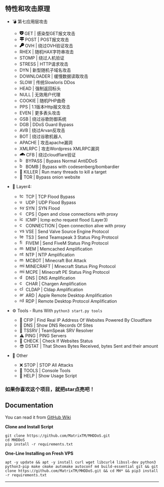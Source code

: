 
## 特性和攻击原理

 * 💣 第七应用层攻击
   * <svg xmlns="http://www.w3.org/2000/svg" height="1em" viewBox="0 0 448 512"><path d="M407.6 64h-367C18.5 64 0 82.5 0 104.6v135.2C0 364.5 99.7 464 224.2 464c124 0 223.8-99.5 223.8-224.2V104.6c0-22.4-17.7-40.6-40.4-40.6zm-162 268.5c-12.4 11.8-31.4 11.1-42.4 0C89.5 223.6 88.3 227.4 88.3 209.3c0-16.9 13.8-30.7 30.7-30.7 17 0 16.1 3.8 105.2 89.3 90.6-86.9 88.6-89.3 105.5-89.3 16.9 0 30.7 13.8 30.7 30.7 0 17.8-2.9 15.7-114.8 123.2z"/></svg> GET | 感染型GET报文攻击
   * <svg xmlns="http://www.w3.org/2000/svg" height="1em" viewBox="0 0 512 512"><path d="M224 32H64C46.3 32 32 46.3 32 64v64c0 17.7 14.3 32 32 32H441.4c4.2 0 8.3-1.7 11.3-4.7l48-48c6.2-6.2 6.2-16.4 0-22.6l-48-48c-3-3-7.1-4.7-11.3-4.7H288c0-17.7-14.3-32-32-32s-32 14.3-32 32zM480 256c0-17.7-14.3-32-32-32H288V192H224v32H70.6c-4.2 0-8.3 1.7-11.3 4.7l-48 48c-6.2 6.2-6.2 16.4 0 22.6l48 48c3 3 7.1 4.7 11.3 4.7H448c17.7 0 32-14.3 32-32V256zM288 480V384H224v96c0 17.7 14.3 32 32 32s32-14.3 32-32z"/></svg> POST | POST报文攻击
   * <svg xmlns="http://www.w3.org/2000/svg" height="1em" viewBox="0 0 512 512"><path d="M336 352c97.2 0 176-78.8 176-176S433.2 0 336 0S160 78.8 160 176c0 18.7 2.9 36.8 8.3 53.7L7 391c-4.5 4.5-7 10.6-7 17v80c0 13.3 10.7 24 24 24h80c13.3 0 24-10.7 24-24V448h40c13.3 0 24-10.7 24-24V384h40c6.4 0 12.5-2.5 17-7l33.3-33.3c16.9 5.4 35 8.3 53.7 8.3zM376 96a40 40 0 1 1 0 80 40 40 0 1 1 0-80z"/></svg> OVH | 绕过OVH验证攻击
   * RHEX | 随机HAX字符串攻击
   * STOMP | 绕过人机验证
   * STRESS | HTTP请求攻击 
   * DYN | 新型随机子域名攻击
   * DOWNLOADER | 缓慢数据读取攻击
   * SLOW | 传统Slowloris DDos
   * HEAD | 强制返回标头
   * NULL | 无效用户代理
   * COOKIE | 随机PHP曲奇
   * PPS |  1.1版本Http报文攻击
   * EVEN | 更多表头攻击
   * GSB | 绕过谷歌防御系统
   * DGB | DDoS Guard Bypass
   * AVB | 绕过Arvan反攻击
   * BOT | 绕过谷歌机器人
   * APACHE | 攻击apache漏洞
   * XMLRPC | 攻击Wordpress XMLRPC漏洞
   * <svg xmlns="http://www.w3.org/2000/svg" height="1em" viewBox="0 0 640 512"><path d="M407.906,319.913l-230.8-2.928a4.58,4.58,0,0,1-3.632-1.926,4.648,4.648,0,0,1-.494-4.147,6.143,6.143,0,0,1,5.361-4.076L411.281,303.9c27.631-1.26,57.546-23.574,68.022-50.784l13.286-34.542a7.944,7.944,0,0,0,.524-2.936,7.735,7.735,0,0,0-.164-1.631A151.91,151.91,0,0,0,201.257,198.4,68.12,68.12,0,0,0,94.2,269.59C41.924,271.106,0,313.728,0,366.12a96.054,96.054,0,0,0,1.029,13.958,4.508,4.508,0,0,0,4.445,3.871l426.1.051c.043,0,.08-.019.122-.02a5.606,5.606,0,0,0,5.271-4l3.273-11.265c3.9-13.4,2.448-25.8-4.1-34.9C430.124,325.423,420.09,320.487,407.906,319.913ZM513.856,221.1c-2.141,0-4.271.062-6.391.164a3.771,3.771,0,0,0-3.324,2.653l-9.077,31.193c-3.9,13.4-2.449,25.786,4.1,34.89,6.02,8.4,16.054,13.323,28.238,13.9l49.2,2.939a4.491,4.491,0,0,1,3.51,1.894,4.64,4.64,0,0,1,.514,4.169,6.153,6.153,0,0,1-5.351,4.075l-51.125,2.939c-27.754,1.27-57.669,23.574-68.145,50.784l-3.695,9.606a2.716,2.716,0,0,0,2.427,3.68c.046,0,.088.017.136.017h175.91a4.69,4.69,0,0,0,4.539-3.37,124.807,124.807,0,0,0,4.682-34C640,277.3,583.524,221.1,513.856,221.1Z"/></svg> CFB | 绕过cloudflare验证
   * <img src="http://iclouddnsbypass.com/wp-content/uploads/2015/02/iCloudDNSBypassServer.ico" width="16" height="16" alt="bypass"> BYPASS |  Bypass Normal AntiDDoS
   * <img src="https://cdn-icons-png.flaticon.com/512/905/905568.png" width="16" height="16" alt="bypass"> BOMB |  Bypass with codesenberg/bombardier
   * 🔪 KILLER | Run many threads to kill a target
   * 🧅 TOR | Bypass onion website


* 🧨 Layer4: 
  * <img src="https://raw.githubusercontent.com/kgretzky/pwndrop/master/media/pwndrop-logo-512.png" width="16" height="16" alt="tcp"> TCP | TCP Flood Bypass
  * <img src="https://styles.redditmedia.com/t5_2rxmiq/styles/profileIcon_snoob94cdb09-c26c-4c24-bd0c-66238623cc22-headshot.png" width="16" height="16" alt="udp"> UDP | UDP Flood Bypass
  * <img src="https://cdn-icons-png.flaticon.com/512/1918/1918576.png" width="16" height="16" alt="syn"> SYN | SYN Flood
  * <img src="https://cdn-icons-png.flaticon.com/512/1017/1017466.png" width="16" height="16" alt="cps"> CPS | Open and close connections with proxy
  * <img src="https://icon-library.com/images/icon-ping/icon-ping-28.jpg" width="16" height="16" alt="icmp"> ICMP | Icmp echo request flood (Layer3)
  * <img src="https://s6.uupload.ir/files/1059643_g8hp.png" width="16" height="16" alt="connection"> CONNECTION | Open connection alive with proxy
  * <img src="https://ia803109.us.archive.org/27/items/source-engine-video-projects/source-engine-video-projects_itemimage.png" width="16" height="16" alt="vse"> VSE | Send Valve Source Engine Protocol
  * <img src="https://mycrackfree.com/wp-content/uploads/2018/08/TeamSpeak-Server-9.png" width="16" height="16" alt="teamspeak 3"> TS3 | Send Teamspeak 3 Status Ping Protocol
  * <img src="https://cdn2.downdetector.com/static/uploads/logo/75ef9fcabc1abea8fce0ebd0236a4132710fcb2e.png" width="16" height="16" alt="fivem"> FIVEM | Send FiveM Status Ping Protocol
  * <img src="https://cdn.iconscout.com/icon/free/png-512/redis-4-1175103.png" width="16" height="16" alt="mem"> MEM | Memcached Amplification
  * <img src="https://lyrahosting.com/wp-content/uploads/2020/06/ddos-attack-icon.png" width="16" height="16" alt="ntp"> NTP | NTP Amplification
  * <img src="https://cdn-icons-png.flaticon.com/512/4712/4712139.png" width="16" height="16" alt="mcbot"> MCBOT | Minecraft Bot Attack
  * <img src="https://cdn.icon-icons.com/icons2/2699/PNG/512/minecraft_logo_icon_168974.png" width="16" height="16" alt="minecraft"> MINECRAFT | Minecraft Status Ping Protocol
  * <img src="https://cdn.icon-icons.com/icons2/2699/PNG/512/minecraft_logo_icon_168974.png" width="16" height="16" alt="minecraft pe"> MCPE | Minecraft PE Status Ping Protocol
  * <img src="https://cdn-icons-png.flaticon.com/512/2653/2653461.png" width="16" height="16" alt="dns"> DNS | DNS Amplification
  * <img src="https://lyrahosting.com/wp-content/uploads/2020/06/ddos-attack-icon.png" width="16" height="16" alt="chargen"> CHAR | Chargen Amplification
  * <img src="https://encrypted-tbn0.gstatic.com/images?q=tbn:ANd9GcRct5OvjSCpUftyRMm3evgdPOa-f8LbwJFO-A&usqp=CAU" width="16" height="16" alt="cldap"> CLDAP | Cldap Amplification
  * <img src="https://help.apple.com/assets/6171BD2C588E52621824409D/6171BD2D588E5262182440A4/en_US/8b631353e070420f47530bf95f1a7fae.png" width="16" height="16" alt="ard"> ARD | Apple Remote Desktop Amplification
  * <img src="https://www.tenforums.com/geek/gars/images/2/types/thumb__emote__esktop__onnection.png" width="16" height="16" alt="rdp"> RDP |  Remote Desktop Protocol Amplification

* ⚙️ Tools - Runs With 
`
python3 start.py tools
`
  * 🌟 CFIP | Find Real IP Address Of Websites Powered By Cloudflare
  * 🔪 DNS | Show DNS Records Of Sites
  * 📍  TSSRV | TeamSpeak SRV Resolver
  * ⚠  PING | PING Servers
  * 📌 CHECK | Check If Websites Status
  * 😎 DSTAT | That Shows Bytes Received, bytes Sent and their amount

* 🎩 Other
  * ❌ STOP | STOP All Attacks
  * 🌠 TOOLS | Console Tools
  * 👑 HELP | Show Usage Script

### 如果你喜欢这个项目，就把star点亮吧！


## Documentation

You can read it from [GitHub Wiki](https://github.com/MatrixTM/MHDDoS/wiki)

**Clone and Install Script**

```shell script
git clone https://github.com/MatrixTM/MHDDoS.git
cd MHDDoS
pip install -r requirements.txt
```

**One-Line Installing on Fresh VPS**

```shell script
apt -y update && apt -y install curl wget libcurl4 libssl-dev python3 python3-pip make cmake automake autoconf m4 build-essential git && git clone https://github.com/MatrixTM/MHDDoS.git && cd MH* && pip3 install -r requirements.txt
```

[python3]: https://python.org 'Python3'
[github issues]: https://github.com/MatrixTM/MHDDoS/issues 'enter'

---


